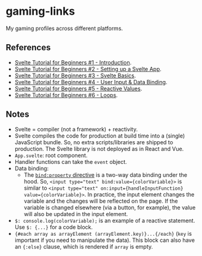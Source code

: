 # gaming-links

My gaming profiles across different platforms.

## References

- [Svelte Tutorial for Beginners #1 - Introduction](https://youtu.be/zojEMeQGGHs).
- [Svelte Tutorial for Beginners #2 - Setting up a Svelte App](https://youtu.be/lnpdn2rE2N8).
- [Svelte Tutorial for Beginners #3 - Svelte Basics](https://youtu.be/TanFofZBvNI).
- [Svelte Tutorial for Beginners #4 - User Input & Data Binding](https://youtu.be/n8Kk7uvsx9A).
- [Svelte Tutorial for Beginners #5 - Reactive Values](https://youtu.be/QJJjXRIg7kI).
- [Svelte Tutorial for Beginners #6 - Loops](https://youtu.be/sGmSSULKJwE).

## Notes

- Svelte = compiler (not a framework) + reactivity.
- Svelte compiles the code for production at build time into a (single) JavaScript bundle. So, no extra scripts/libraries are shipped to production. The Svelte library is not deployed as in React and Vue.
- `App.svelte`: root component.
- Handler functions can take the `event` object.
- Data binding:
  - The [`bind:property` directive](https://svelte.dev/docs#bind_element_property) is a two-way data binding under the hood. So, `<input type="text" bind:value={colorVariable}>` is similar to `<input type="text" on:input={handleInputFunction} value={colorVariable}>`. In practice, the input element changes the variable and the changes will be reflected on the page. If the variable is changed elsewhere (via a button, for example), the value will also be updated in the input element.
- `$: console.log(colorVariable);` is an example of a reactive statement. Use `$: {...}` for a code block.
- `{#each array as arrayElement (arrayElement.key)}...{/each}` (`key` is important if you need to manipulate the data). This block can also have an `{:else}` clause, which is rendered if `array` is empty.
